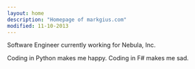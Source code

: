 ```yaml
---
layout: home
description: "Homepage of markgius.com"
modified: 11-10-2013
---
```


Software Engineer currently working for Nebula, Inc.

Coding in Python makes me happy. Coding in F# makes me sad.
